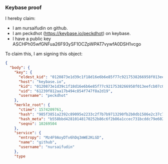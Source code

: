 ### Keybase proof

I hereby claim:

  * I am nursaifudin on github.
  * I am peckdhot (https://keybase.io/peckdhot) on keybase.
  * I have a public key ASCHPh05wfGNFua26F93ySF1OCZpWPAT7vywfA0DSH1vcgo

To claim this, I am signing this object:

```json
{
  "body": {
    "key": {
      "eldest_kid": "0120873e1d39c1f18d16e6b6e85f77c9217538266958f013eefcb07c0d03487d6f720a",
      "host": "keybase.io",
      "kid": "0120873e1d39c1f18d16e6b6e85f77c9217538266958f013eefcb07c0d03487d6f720a",
      "uid": "61239f812aa17b494c854f747f8a2d19",
      "username": "peckdhot"
    },
    "merkle_root": {
      "ctime": 1574209761,
      "hash": "985f3851a2392c89095e2233c2f7b7b9713290fb2b0db1586e2c37c7e1e12d8ec97e240700b3a0b86c76dc4cd8a9ebd3a428e408ab1b690572138f02b9adf383",
      "hash_meta": "b558bbd42810148170252b86c6f2b86a1ccec731bcddc79e60242627a60e6c34",
      "seqno": 10269504
    },
    "service": {
      "entropy": "Mz4F9AoyDTv6hDq3mWE2KLGD",
      "name": "github",
      "username": "nursaifudin"
    },
    "type
